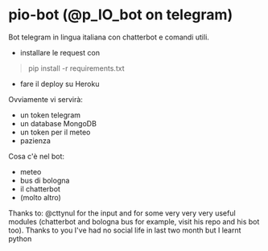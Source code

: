 # pio-bot (@p_IO_bot on telegram)
 Bot telegram in lingua italiana con chatterbot e comandi utili.

- installare le request con 
> pip install -r requirements.txt
- fare il deploy su Heroku 

Ovviamente vi servirà:
- un token telegram
- un database MongoDB
- un token per il meteo
- pazienza

Cosa c'è nel bot:
- meteo
- bus di bologna
- il chatterbot
- (molto altro)


Thanks to: @cttynul for the input and for some very very very useful modules (chatterbot and bologna bus for example, visit his repo and his bot too). Thanks to you I've had no social life in last two month but I learnt python
